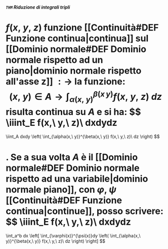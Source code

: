 ##### `THM` Riduzione di integrali tripli
$f(x,\ y,\ z)$ funzione [[Continuità#DEF Funzione continua|continua]] sul [[Dominio normale#DEF Dominio normale rispetto ad un piano|dominio normale rispetto all'asse z]] $:\rightarrow$ la funzione:
$$
(x,\ y) \in A \to \int_{\alpha(x,\ y)}^{\beta(x\, y)} f(x,\ y,\ z)\ dz
$$
risulta continua su $A$ e si ha:
$$
\iiint_E f(x,\ y,\ z)\ dxdydz
=
\iint_A dxdy \left(
    \int_{\alpha(x,\ y)}^{\beta(x,\ y)} f(x,\ y,\ z)\ dz
\right)
$$

. Se a sua volta $A$ è il [[Dominio normale#DEF Dominio normale rispetto ad una variabile|dominio normale piano]], con $\varphi$, $\psi$ [[Continuità#DEF Funzione continua|continue]], posso scrivere:
$$
\iiint_E f(x,\ y,\ z)\ dxdydz
=
\int_a^b dx
\left[
    \int_{\varphi(x)}^{\psi(x)}dy
    \left(
        \int_{\alpha(x,\ y)}^{\beta(x,\ y)} f(x,\ y,\ z)\ dz
    \right)
\right]
$$
